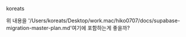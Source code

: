 koreats

위 내용을 '/Users/koreats/Desktop/work.mac/hiko0707/docs/supabase-migration-master-plan.md'여기에 포함하는게 좋을까?

